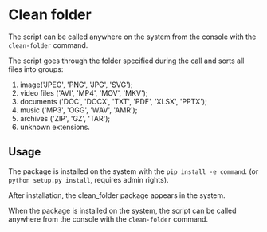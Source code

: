# Clean folder

The script can be called anywhere on the system from the console with the `clean-folder` command.

The script goes through the folder specified during the call and sorts all files into groups:

1. image('JPEG', 'PNG', 'JPG', 'SVG');
2. video files ('AVI', 'MP4', 'MOV', 'MKV');
3. documents ('DOC', 'DOCX', 'TXT', 'PDF', 'XLSX', 'PPTX');
4. music ('MP3', 'OGG', 'WAV', 'AMR');
5. archives ('ZIP', 'GZ', 'TAR');
6. unknown extensions.

## Usage 

The package is installed on the system with the `pip install -e command`. (or `python setup.py install`, requires admin rights).

After installation, the clean_folder package appears in the system.

When the package is installed on the system, the script can be called anywhere from the console with the `clean-folder` command.
